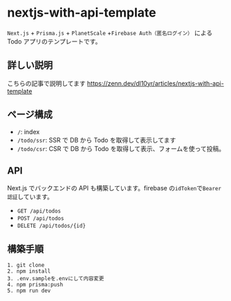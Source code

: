 # nextjs-with-api-template

`Next.js` + `Prisma.js` + `PlanetScale` +`Firebase Auth（匿名ログイン）` による Todo アプリのテンプレートです。

## 詳しい説明

こちらの記事で説明してます
https://zenn.dev/dl10yr/articles/nextjs-with-api-template

## ページ構成

- `/`: index
- `/todo/ssr`: SSR で DB から Todo を取得して表示してます
- `/todo/csr`: CSR で DB から Todo を取得して表示、フォームを使って投稿。

## API

Next.js でバックエンドの API も構築しています。firebase の`idToken`で`Bearer認証`しています。

- `GET /api/todos`
- `POST /api/todos`
- `DELETE /api/todos/{id}`

## 構築手順

```
1. git clone
2. npm install
3. .env.sampleを.envにして内容変更
4. npm prisma:push
5. npm run dev
```
